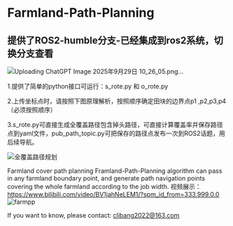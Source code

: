 # Farmland-Path-Planning
## 提供了ROS2-humble分支-已经集成到ros2系统，切换分支查看
![Uploading ChatGPT Image 2025年9月29日 10_26_05.png…]()

1.提供了简单的python接口可运行：s_rote.py 和 o_rote.py

2.上传坐标点时，请按照下图原理解析，按照顺序确定田块的边界点p1 ,p2,p3,p4（必须按照顺序）

3.s_rote.py可直接生成全覆盖路径包含掉头路径，可直接计算覆盖率并保存路径点到yaml文件，pub_path_topic.py可把保存的路径点发布一次到ROS2话题，用后续导航。


![全覆盖路径规划](https://github.com/user-attachments/assets/8396f629-0bed-46e8-b17f-d93cff43deb8)

Farmland cover path planning
Framland-Path-Planning algorithm can pass in any farmland boundary point, and generate path navigation points covering the whole farmland according to the job width.
视频展示：https://www.bilibili.com/video/BV1jahNeLEM1/?spm_id_from=333.999.0.0
![farmpp](https://github.com/Ming2zun/Framland-Path-Planning/assets/140699846/363ea8a1-7ec7-41c3-944d-d618d275e6ff)

If you want to know, please contact: clibang2022@163.com
